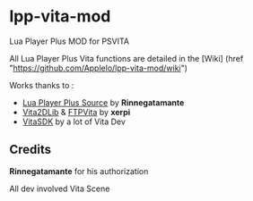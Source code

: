 # lpp-vita-mod
Lua Player Plus MOD for PSVITA

All Lua Player Plus Vita functions are detailed in the [Wiki] (href "https://github.com/Applelo/lpp-vita-mod/wiki")

Works thanks to :
* [Lua Player Plus Source](href "https://github.com/Rinnegatamante/lpp-vita") by **Rinnegatamante**
* [Vita2DLib](href "https://github.com/xerpi/vita2dlib") & [FTPVita](href "https://github.com/xerpi/ftpvitalib") by **xerpi**
* [VitaSDK](href "https://github.com/vitasdk") by a lot of Vita Dev

## Credits

**Rinnegatamante** for his authorization

All dev involved Vita Scene

